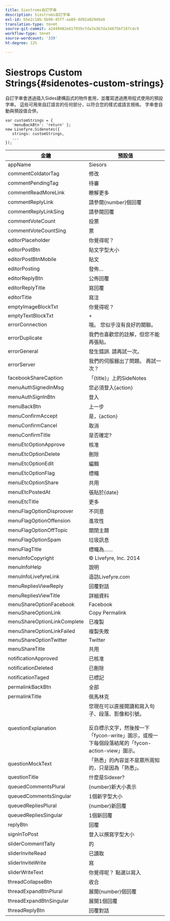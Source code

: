 ```yaml
---
title: Siestroms自訂字串
description: Siestroms自訂字串
exl-id: b5e2c18b-5b98-45ff-aa89-dd92a02949a9
translation-type: tm+mt
source-git-commit: a2449482e617939cfda7e367da34875bf187c4c9
workflow-type: tm+mt
source-wordcount: '339'
ht-degree: 12%

---
```


# Siestrops Custom Strings{#sidenotes-custom-strings}

自訂字串會透過插入Sides建構函式的物件套用，並覆寫透過應用程式使用的預設字串。 這些可用來自訂語言的任何部分，以符合您的樣式或語言規格。 字串會自動與預設值合併。

```
var customStrings = { 
   'menuBackBtn': 'return' }; 
new Livefyre.Sidenotes({ 
   strings: customStrings, 
   ...  
});
```

| 金鑰 | 預設值 |
|---|---|
| appName | Siesors |
| commentColdatorTag | 修改 |
| commentPendingTag | 待審 |
| commentReadMoreLink | 瞭解更多 |
| commentReplyLink | 請參閱{number}個回覆 |
| commentReplyLinkSing | 請參閱回覆 |
| commentVoteCount | 投票 |
| commentVoteCountSing | 票 |
| editorPlaceholder | 你覺得呢？ |
| editorPostBtn | 貼文字型大小 |
| editorPostBtnMobile | 貼文 |
| editorPosting | 發佈… |
| editorReplyBtn | 公佈回覆 |
| editorReplyTitle | 寫回覆 |
| editorTitle | 寫注 |
| emptyImageBlockTxt | 你覺得呢？ |
| emptyTextBlockTxt | + |
| errorConnection | 哦。 您似乎沒有良好的關聯。 |
| errorDuplicate | 我們也喜歡您的註解，但您不能再張貼。 |
| errorGeneral | 發生錯誤. 請再試一次。 |
| errorServer | 我們的伺服器出了問題。 再試一次？ |
| facebookShareCaption | 「{title}」上的SideNotes |
| menuAuthSignedInMsg | 您必須登入{action} |
| menuAuthSignInBtn | 登入 |
| menuBackBtn | 上一步 |
| menuConfirmAccept | 是，{action} |
| menuConfirmCancel | 取消 |
| menuConfirmTitle | 是否確定? |
| menuEtcOptionApprove | 核准 |
| menuEtcOptionDelete | 刪除 |
| menuEtcOptionEdit | 編輯 |
| menuEtcOptionFlag | 標幟 |
| menuEtcOptionShare | 共用 |
| menuEtcPostedAt | 張貼於{date} |
| menuEtcTitle | 更多 |
| menuFlagOptionDisproover | 不同意 |
| menuFlagOptionOffension | 進攻性 |
| menuFlagOptionOffTopic | 關閉主題 |
| menuFlagOptionSpam | 垃圾訊息 |
| menuFlagTitle | 標幟為…… |
| menuInfoCopyright | © Livefyre, Inc. 2014 |
| menuInfoHelp | 說明 |
| menuInfoLivefyreLink | 造訪Livefyre.com |
| menuRepliesViewReply | 回覆對話 |
| menuRepliesViewTitle | 詳細資料 |
| menuShareOptionFacebook | Facebook |
| menuShareOptionLink | Copy Permalink |
| menuShareOptionLinkComplete | 已複製 |
| menuShareOptionLinkFailed | 複製失敗 |
| menuShareOptionTwitter | Twitter |
| menuShareTitle | 共用 |
| notificationApproved | 已核准 |
| notificationDeleted | 已刪除 |
| notificationTaged | 已標記 |
| permalinkBackBtn | 全部 |
| permalinkTitle | 佩馬林克 |
| questionExplanation | 您現在可以直接閱讀和寫入句子、段落、影像和引號。<br><br>反白標示文字，然後按一下「fycon-write」圖示，或按一下每個段落結尾的「fycon-action-view」圖示。 |
| questionMockText | 「熟悉」的內容並不是眾所周知的，只是因為「熟悉」。 |
| questionTitle | 什麼是Sidexer? |
| queuedCommentsPlural | {number}新大小表示 |
| queuedCommentsSingular | 1個新字型大小 |
| queuedRepliesPlural | {number}新回覆 |
| queuedRepliesSingular | 1個新回覆 |
| replyBtn | 回覆 |
| signInToPost | 登入以撰寫字型大小 |
| sliderCommentTally | 的 |
| sliderInviteRead | 已讀取 |
| sliderInviteWrite | 寫 |
| sliderWriteText | 你覺得呢？ 點選以寫入 |
| threadCollapseBtn | 收合 |
| threadExpandBtnPlural | 展開{number}個回覆 |
| threadExpandBtnSingular | 展開1個回覆 |
| threadReplyBtn | 回覆對話 |
